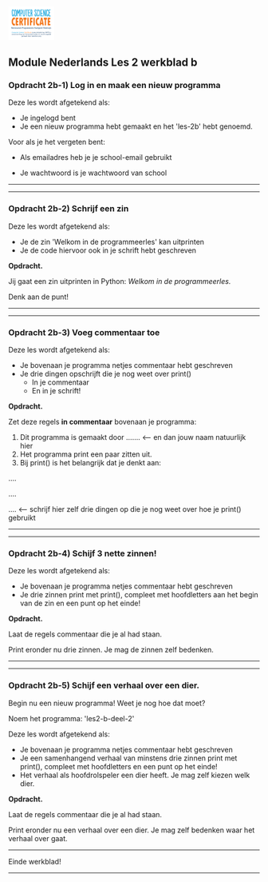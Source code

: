 <img src="../../img/Logo cs-certificate.jpg" style="zoom:9%"/>

## Module Nederlands Les 2 werkblad b

### Opdracht 2b-1) Log in en maak een nieuw programma

Deze les wordt afgetekend als:

- Je ingelogd bent 
- Je een nieuw programma hebt gemaakt en het 'les-2b' hebt genoemd.



Voor als je het vergeten bent:

- Als emailadres heb je je school-email gebruikt

- Je wachtwoord is je wachtwoord van school

  

  

------



------



### Opdracht 2b-2) Schrijf een zin

Deze les wordt afgetekend als:

- Je de zin 'Welkom in de programmeerles' kan uitprinten
- Je de code hiervoor ook in je schrift hebt geschreven



**Opdracht.** 

Jij gaat een zin uitprinten in Python: *Welkom in de programmeerles.* 

Denk aan de punt!

------

<div style="page-break-after: always;"></div>

------


### Opdracht 2b-3) Voeg commentaar toe

Deze les wordt afgetekend als:

- Je bovenaan je programma netjes commentaar hebt geschreven
- Je drie dingen opschrijft die je nog weet over print()
  - In je commentaar
  - En in je schrift!



**Opdracht.** 

Zet deze regels **in commentaar** bovenaan je programma:

1. Dit programma is gemaakt door ……. <—— en dan jouw naam natuurlijk hier
2. Het programma print een paar zitten uit.
3. Bij print() is het belangrijk dat je denkt aan:

....

....

.... <—— schrijf hier zelf drie dingen op die je nog weet over hoe je print() gebruikt

------



------





### Opdracht 2b-4) Schijf 3 nette zinnen!

Deze les wordt afgetekend als:

- Je bovenaan je programma netjes commentaar hebt geschreven
- Je drie zinnen print met print(), compleet met hoofdletters aan het begin van de zin en een punt op het einde! 



**Opdracht.** 

Laat de regels commentaar die je al had staan. 

Print eronder nu drie zinnen. Je mag de zinnen zelf bedenken.



------


<div style="page-break-after: always;"></div>

------





### Opdracht 2b-5) Schijf een verhaal over een dier.

Begin nu een nieuw programma! Weet je nog hoe dat moet? 

Noem het programma: 'les2-b-deel-2'

Deze les wordt afgetekend als:

- Je bovenaan je programma netjes commentaar hebt geschreven
- Je een samenhangend verhaal van minstens drie zinnen print met print(), compleet met hoofdletters en een punt op het einde! 
- Het verhaal als hoofdrolspeler een dier heeft. Je mag zelf kiezen welk dier.


**Opdracht.** 

Laat de regels commentaar die je al had staan. 

Print eronder nu een verhaal over een dier. Je mag zelf bedenken waar het verhaal over gaat.

------

Einde werkblad!

------

